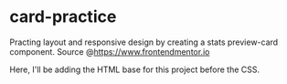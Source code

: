 # card-practice
Practing layout and responsive design by creating a stats preview-card component.  Source @https://www.frontendmentor.io


Here, I'll be adding the HTML base for this project before the CSS.
